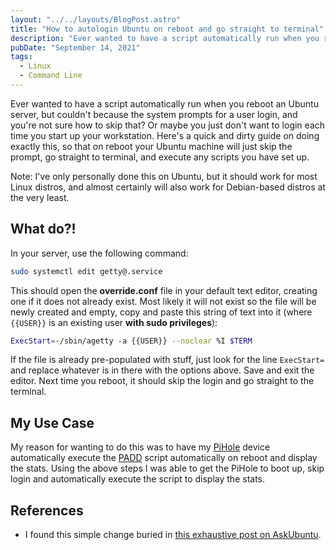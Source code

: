```yaml
---
layout: "../../layouts/BlogPost.astro"
title: "How to autologin Ubuntu on reboot and go straight to terminal"
description: "Ever wanted to have a script automatically run when you reboot an Ubuntu server, but couldn't because the system prompts for a user login, and you're not sure how to skip that? Or maybe you just don't want to login each time you start up your workstation. Here's a quick and dirty guide on doing exactly this, so that on reboot your Ubuntu machine will just skip the prompt, go straight to terminal, and execute any scripts you have set up."
pubDate: "September 14, 2021"
tags:
  - Linux
  - Command Line
---
```


Ever wanted to have a script automatically run when you reboot an Ubuntu server, but couldn't because the system prompts for a user login, and you're not sure how to skip that? Or maybe you just don't want to login each time you start up your workstation. Here's a quick and dirty guide on doing exactly this, so that on reboot your Ubuntu machine will just skip the prompt, go straight to terminal, and execute any scripts you have set up.

Note: I've only personally done this on Ubuntu, but it should work for most Linux distros, and almost certainly will also work for Debian-based distros at the very least.

## What do?!

In your server, use the following command:

```bash
sudo systemctl edit getty@.service
```

This should open the **override.conf** file in your default text editor, creating one if it does not already exist. Most likely it will not exist so the file will be newly created and empty, copy and paste this string of text into it (where `{{USER}}` is an existing user **with sudo privileges**):

```bash
ExecStart=-/sbin/agetty -a {{USER}} --noclear %I $TERM
```

If the file is already pre-populated with stuff, just look for the line `ExecStart=` and replace whatever is in there with the options above. Save and exit the editor. Next time you reboot, it should skip the login and go straight to the terminal.

## My Use Case

My reason for wanting to do this was to have my [PiHole](https://pi-hole.net) device automatically execute the [PADD](https://github.com/pi-hole/PADD) script automatically on reboot and display the stats. Using the above steps I was able to get the PiHole to boot up, skip login and automatically execute the script to display the stats.

## References

- I found this simple change buried in [this exhaustive post on AskUbuntu](https://askubuntu.com/a/659268).
